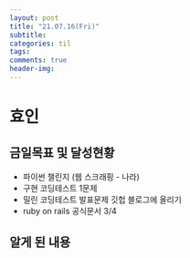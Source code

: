 ```yaml
---
layout: post
title: "21.07.16(Fri)"
subtitle:
categories: til
tags:
comments: true
header-img:
---
```


# 효인

## 금일목표 및 달성현황

- 파이썬 챌린지 (웹 스크래핑 - 나라)
- 구현 코딩테스트 1문제
- 밀린 코딩테스트 발표문제 깃헙 블로그에 올리기
- ruby on rails 공식문서 3/4

## 알게 된 내용
